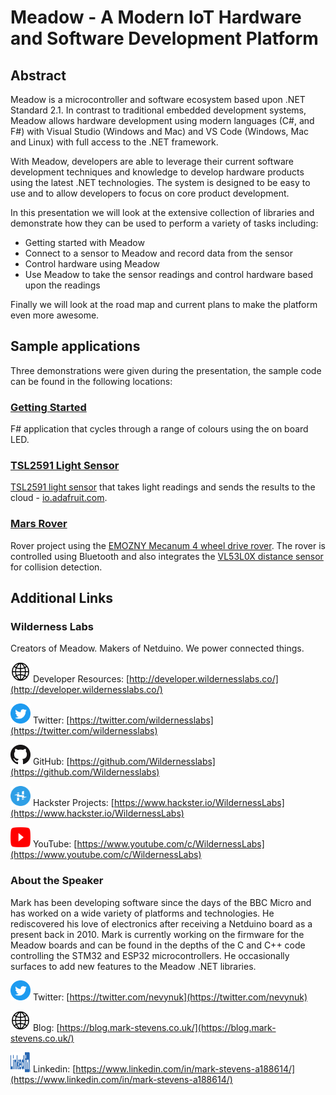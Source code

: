 # Meadow - A Modern IoT Hardware and Software Development Platform

## Abstract

Meadow is a microcontroller and software ecosystem based upon .NET Standard 2.1.  In contrast to traditional embedded development systems, Meadow allows hardware development using modern languages (C#, and F#) with Visual Studio (Windows and Mac) and VS Code (Windows, Mac and Linux) with full access to the .NET framework.

With Meadow, developers are able to leverage their current software development techniques and knowledge to develop hardware products using the latest .NET technologies.  The system is designed to be easy to use and to allow developers to focus on core product development.

In this presentation we will look at the extensive collection of libraries and demonstrate how they can be used to perform a variety of tasks including:

* Getting started with Meadow
* Connect to a sensor to Meadow and record data from the sensor
* Control hardware using Meadow
* Use Meadow to take the sensor readings and control hardware based upon the readings

Finally we will look at the road map and current plans to make the platform even more awesome.

## Sample applications

Three demonstrations were given during the presentation, the sample code can be found in the following locations:

### [Getting Started](01-GettingStarted/Readme.md)

F# application that cycles through a range of colours using the on board LED.

### [TSL2591 Light Sensor](02-LightSensor/Readme.md)

[TSL2591 light sensor](https://coolcomponents.co.uk/products/tsl2591-high-dynamic-range-digital-light-sensor-stemma-qt?_pos=5&_sid=cb5eb073a&_ss=r) that takes light readings and sends the results to the cloud - [io.adafruit.com](https://io.adafruit.com/).

### [Mars Rover](03-MarsRover/Readme.md)

Rover project using the [EMOZNY Mecanum 4 wheel drive rover](https://www.amazon.co.uk/gp/product/B084TNLFYB/ref=ppx_yo_dt_b_asin_title_o01_s00?ie=UTF8&psc=1).  The rover is controlled using Bluetooth and also integrates the [VL53L0X distance sensor](https://coolcomponents.co.uk/products/vl53l0x-time-of-flight-distance-sensor-carrier-with-voltage-regulator-200cm-max?_pos=1&_sid=84ed08d55&_ss=r) for collision detection.

## Additional Links

### Wilderness Labs

Creators of Meadow. Makers of Netduino. We power connected things.

<img src="../SocialMediaIcons/WWWIcon.png" height="32px" width="32px"> Developer Resources: [http://developer.wildernesslabs.co/](http://developer.wildernesslabs.co/)

<img src="../SocialMediaIcons/Twitter/Twitter-circle-blue.png" height="32px" width="32px"> Twitter: [https://twitter.com/wildernesslabs](https://twitter.com/wildernesslabs)

<img src="../SocialMediaIcons/GitHub/GitHub-Mark-32px.png" height="32px" width="32px"> GitHub: [https://github.com/Wildernesslabs](https://github.com/Wildernesslabs)

<img src="../SocialMediaIcons/Hackster/Hackster-Mark_RGB.png" height="32px" width="32px"> Hackster Projects: [https://www.hackster.io/WildernessLabs](https://www.hackster.io/WildernessLabs)

<img src="../SocialMediaIcons/Youtube/youtube_social_icon_white.png" height="32px" width="32px"> YouTube: [https://www.youtube.com/c/WildernessLabs](https://www.youtube.com/c/WildernessLabs)


### About the Speaker

Mark has been developing software since the days of the BBC Micro and has worked on a wide variety of platforms and technologies. He rediscovered his love of electronics after receiving a Netduino board as a present back in 2010.  Mark is currently working on the firmware for the Meadow boards and can be found in the depths of the C and C++ code controlling the STM32 and ESP32 microcontrollers.  He occasionally surfaces to add new features to the Meadow .NET libraries.

<img src="../SocialMediaIcons/Twitter/Twitter-circle-blue.png" height="32px" width="32px"> Twitter: [https://twitter.com/nevynuk](https://twitter.com/nevynuk)

<img src="../SocialMediaIcons/WWWIcon.png" height="32px" width="32px"> Blog: [https://blog.mark-stevens.co.uk/](https://blog.mark-stevens.co.uk/)

<img src="../SocialMediaIcons/Linkedin/LI-Logo.png" height="32px" width="32px"> Linkedin: [https://www.linkedin.com/in/mark-stevens-a188614/](https://www.linkedin.com/in/mark-stevens-a188614/)
